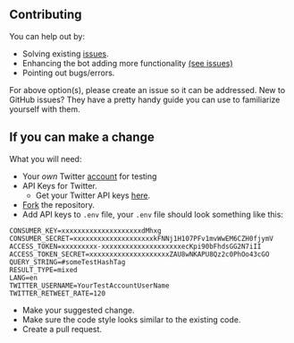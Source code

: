 ## Contributing

You can help out by:

- Solving existing [issues](https://github.com/hngi/expense-bot/issues).
- Enhancing the bot adding more functionality [(see issues)](https://github.com/hngi/expense-bot/labels/enhancement)
- Pointing out bugs/errors.

For above option(s), please create an issue so it can be addressed. New to GitHub issues? They have a pretty handy guide you can use to familiarize yourself with them.

## If you can make a change

What you will need:

- Your _own_ Twitter [account](https://twitter.com/signup) for testing
- API Keys for Twitter.
  - Get your Twitter API keys [here](https://apps.twitter.com/app/new).
- [Fork](https://github.com/hngi/expense-bot) the repository.
- Add API keys to `.env` file, your `.env` file should look something like this:

```shell
CONSUMER_KEY=xxxxxxxxxxxxxxxxxxxxdMhxg
CONSUMER_SECRET=xxxxxxxxxxxxxxxxxxxxkFNNj1H107PFv1mvWwEM6CZH0fjymV
ACCESS_TOKEN=xxxxxxxxx-xxxxxxxxxxxxxxxxxxxxecKpi90bFhdsGG2N7iII
ACCESS_TOKEN_SECRET=xxxxxxxxxxxxxxxxxxxxZAU8wNKAPU8Qz2c0PhOo43cGO
QUERY_STRING=#someTestHashTag
RESULT_TYPE=mixed
LANG=en
TWITTER_USERNAME=YourTestAccountUserName
TWITTER_RETWEET_RATE=120
```

- Make your suggested change.
- Make sure the code style looks similar to the existing code.
- Create a pull request.
